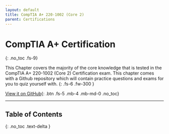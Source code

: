 ```yaml
---
layout: default
title: CompTIA A+ 220-1002 (Core 2)
parent: Certifications
---
```


# CompTIA A+ Certification
{: .no_toc .fs-9}

This Chapter covers the majority of the core knowledge that is tested in the CompTIA A+ 220-1002 (Core 2) Certification exam. This chapter comes with a Github repository which will contain practice questions and exams for you to quiz yourself with. 
{: .fs-6 .fw-300 }

[View it on GitHub](https://github.com/EmmanuelChristianos/EmmanuelChristianos.github.io){: .btn .fs-5 .mb-4 .mb-md-0 .no_toc}

---

## Table of Contents
{: .no_toc .text-delta }